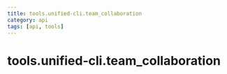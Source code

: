 ```yaml
---
title: tools.unified-cli.team_collaboration
category: api
tags: [api, tools]
---
```


# tools.unified-cli.team_collaboration



